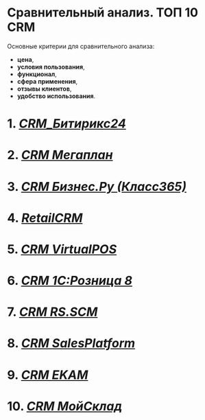 # Сравнительный анализ. ТОП 10 CRM
Основные критерии для сравнительного анализа:
- **цена**,
- **условия пользования**,
- **функционал**,
- **сфера применения**,
- **отзывы клиентов**,
- **удобство использования**.

# 1. [*CRM_Битирикс24*](CRM1.md)
# 2. [*CRM Мегаплан*](CRM2.md)
# 3. [*CRM Бизнес.Ру (Класс365)*](CRM3.md)
# 4. [*RetailCRM*](CRM4.md)
# 5. [*CRM VirtualPOS*](CRM5.md)
# 6. [*CRM 1С:Розница 8*](CRM6.md)
# 7. [*CRM RS.SCM*](CRM7.md)
# 8. [*CRM SalesPlatform*](CRM8.md)
# 9. [*CRM EKAM*](CRM9.md)
# 10. [*CRM МойСклад*](CRM10.md)
